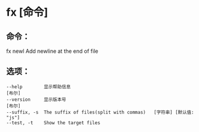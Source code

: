 # fx [命令]

## 命令：
  fx newl  Add newline at the end of file

## 选项：
```
--help        显示帮助信息                                              [布尔]
--version     显示版本号                                                [布尔]
--suffix, -s  The suffix of files(split with commas)   [字符串] [默认值: "js"]
--test, -t    Show the target files
```
